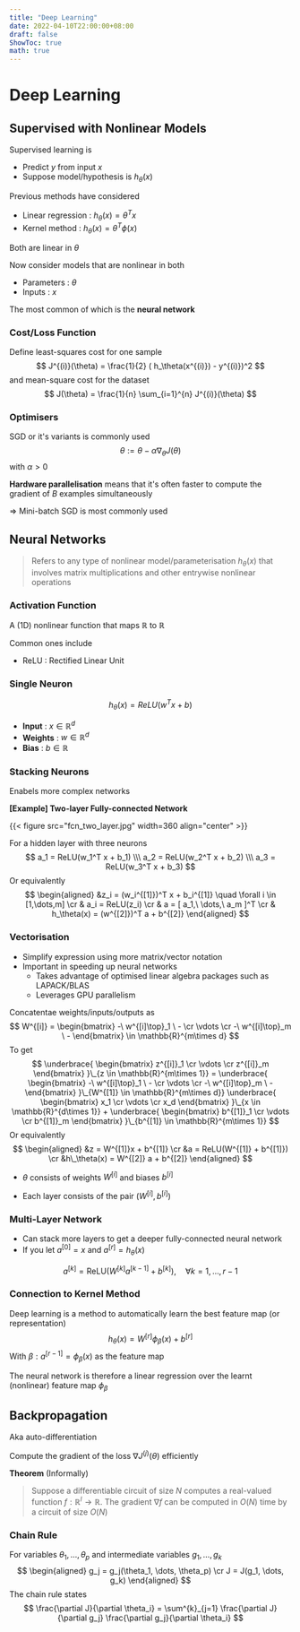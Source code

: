 ```yaml
---
title: "Deep Learning"
date: 2022-04-10T22:00:00+08:00
draft: false
ShowToc: true
math: true
---
```


# Deep Learning

## Supervised with Nonlinear Models

Supervised learning is

- Predict $y$ from input $x$
- Suppose model/hypothesis is $h_\theta(x)$

Previous methods have considered

- Linear regression : $h_\theta(x) = \theta^Tx$
- Kernel method : $h_\theta(x) = \theta^T \phi(x)$

Both are linear in $\theta$



Now consider models that are nonlinear in both

- Parameters : $\theta$
- Inputs : $x$

The most common of which is the **neural network**



### Cost/Loss Function

Define least-squares cost for one sample
$$
J^{(i)}(\theta) = \frac{1}{2} ( h_\theta(x^{(i)}) - y^{(i)})^2
$$
and mean-square cost for the dataset
$$
J(\theta) = \frac{1}{n} \sum_{i=1}^{n} J^{(i)}(\theta)
$$

### Optimisers

SGD or it's variants is commonly used
$$
\theta := \theta - \alpha \nabla_\theta J(\theta)
$$
with $\alpha > 0$

**Hardware parallelisation** means that it's often faster to compute the gradient of $B$ examples simultaneously

$\Rightarrow$ Mini-batch SGD is most commonly used


## Neural Networks

>  Refers to any type of nonlinear model/parameterisation $h_\theta(x)$ that involves matrix multiplications and other entrywise nonlinear operations

### Activation Function

A (1D) nonlinear function that maps $\mathbb{R}$ to $\mathbb{R}$

Common ones include

- ReLU : Rectified Linear Unit

### Single Neuron

$$
h_\theta(x) = ReLU(w^Tx + b)
$$

- **Input** : $x \in \mathbb{R}^d$
- **Weights** : $w \in \mathbb{R}^d$
- **Bias** : $b \in \mathbb{R}$

### Stacking Neurons

Enabels more complex networks

**[Example] Two-layer Fully-connected Network**

{{< figure src="fcn_two_layer.jpg" width=360  align="center" >}}

For a hidden layer with three neurons
$$
a_1 = ReLU(w_1^T x + b_1) \\\
a_2 = ReLU(w_2^T x + b_2) \\\
a_3 = ReLU(w_3^T x + b_3)
$$
Or equivalently
$$
\begin{aligned}
&z_i = (w_i^{[1]})^T x + b_i^{[1]}
\quad \forall i \in [1,\dots,m] \cr
& a_i = ReLU(z_i) \cr
& a = [ a_1,\ \dots,\ a_m ]^T \cr
& h_\theta(x) = (w^{[2]})^T a + b^{[2]}
\end{aligned}
$$

### Vectorisation

- Simplify expression using more matrix/vector notation
- Important in speeding up neural networks
  - Takes advantage of optimised linear algebra packages such as LAPACK/BLAS
  - Leverages GPU parallelism

Concatentae weights/inputs/outputs as
$$
W^{[i]} = \begin{bmatrix}
-\ w^{[i]\top}_1 \ - \cr
\vdots \cr
-\ w^{[i]\top}_m \ -
\end{bmatrix} \in \mathbb{R}^{m\times d}
$$
To get
$$
\underbrace{
	\begin{bmatrix}
		z^{[i]}_1 \cr
		\vdots \cr
		z^{[i]}_m
    \end{bmatrix}
}\_{z \in \mathbb{R}^{m\times 1}} =
\underbrace{
	\begin{bmatrix}
		-\ w^{[i]\top}_1 \ - \cr
		\vdots \cr
		-\ w^{[i]\top}_m \ -
	\end{bmatrix}
}\_{W^{[1]} \in \mathbb{R}^{m\times d}}
\underbrace{
	\begin{bmatrix} x_1 \cr \vdots \cr x_d \end{bmatrix}
}\_{x \in \mathbb{R}^{d\times 1}} +
\underbrace{
	\begin{bmatrix}
		b^{[1]}_1 \cr
		\vdots \cr
		b^{[1]}_m
	\end{bmatrix}
}\_{b^{[1]} \in \mathbb{R}^{m\times 1}}
$$
Or equivalently
$$
\begin{aligned}
&z = W^{[1]}x + b^{[1]} \cr
&a = ReLU(W^{[1]} + b^{[1]}) \cr
&h\_\theta(x) = W^{[2]} a + b^{[2]}
\end{aligned}
$$

- $\theta$ consists of weights $W^{[i]}$ and biases $b^{[i]}$

- Each layer consists of the pair $(W^{[i]}, b^{[i]})$



### Multi-Layer Network

- Can stack more layers to get a deeper fully-connected neural network
- If you let $a^{[0]} = x$ and $a^{[r]} = h_\theta(x)$

$$
a^{[k]} = \text{ReLU}\left(
	W^{[k]} a^{[k-1]} + b^{[k]}
\right), \quad \forall k=1,\dots,r-1
$$

### Connection to Kernel Method

Deep learning is a method to automatically learn the best feature map (or representation)
$$
h_\theta(x) = W^{[r]} \phi_\beta(x) + b^{[r]}
$$
With $\beta: a^{[r-1]} = \phi_\beta(x)$ as the feature map

The neural network is therefore a linear regression over the learnt (nonlinear) feature map $\phi_\beta$



## Backpropagation

Aka auto-differentiation

Compute the gradient of the loss $\nabla J^{(j)} (\theta)$ efficiently

**Theorem** (Informally)

> Suppose a differentiable circuit of size $N$ computes a real-valued function $f:\mathbb R^l \rightarrow \mathbb R$. The gradient $\nabla f$ can be computed in $O(N)$ time by a circuit of size $O(N)$

### Chain Rule

For variables $\theta_1, \dots, \theta_p$ and intermediate variables $g_1, \dots, g_k$
$$
\begin{aligned}
g_j = g_j(\theta_1, \dots, \theta_p) \cr
J = J(g_1, \dots, g_k)
\end{aligned}
$$
The chain rule states
$$
\frac{\partial J}{\partial \theta_i} = \sum^{k}_{j=1}
\frac{\partial J}{\partial g_j}
\frac{\partial g_j}{\partial \theta_i}
$$

